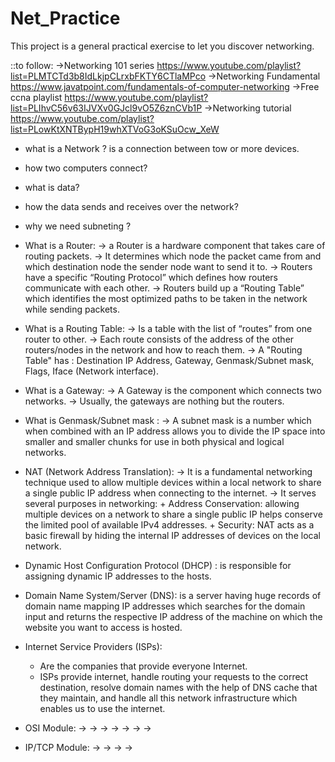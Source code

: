 # Net_Practice

This project is a general practical exercise to let you discover networking.

::to follow:
    ->Networking 101 series https://www.youtube.com/playlist?list=PLMTCTd3b8IdLkjpCLrxbFKTY6CTlaMPco
    ->Networking Fundamental https://www.javatpoint.com/fundamentals-of-computer-networking
    ->Free ccna playlist https://www.youtube.com/playlist?list=PLIhvC56v63IJVXv0GJcl9vO5Z6znCVb1P
    ->Networking tutorial https://www.youtube.com/playlist?list=PLowKtXNTBypH19whXTVoG3oKSuOcw_XeW


* what is a Network ?
    is a connection between tow or more devices.

* how two computers connect?

* what is data?

* how the data sends and receives over the network?

* why we need subneting ?

* What is a Router:
    -> a Router is a hardware component that takes care of routing packets.
    -> It determines which node the packet came from and which destination node the sender node want to send it to.
    -> Routers have a specific “Routing Protocol” which defines how routers communicate with each other.
    -> Routers build up a “Routing Table” which identifies the most optimized paths to be taken in the network while sending packets.

* What is a Routing Table:
    -> Is a table with the list of “routes” from one router to other.
    -> Each route consists of the address of the other routers/nodes in the network and how to reach them.
    -> A "Routing Table" has : Destination IP Address, Gateway, Genmask/Subnet mask, Flags, Iface (Network interface).

* What is a Gateway:
    -> A Gateway is the component which connects two networks.
    -> Usually, the gateways are nothing but the routers.

* What is Genmask/Subnet mask :
    -> A subnet mask is a number which when combined with an IP address allows you to divide
        the IP space into smaller and smaller chunks for use in both physical and logical networks.

* NAT (Network Address Translation):
    -> It is a fundamental networking technique used to allow multiple devices within a local network
    to share a single public IP address when connecting to the internet. 
    -> It serves several purposes in networking: 
        + Address Conservation: allowing multiple devices on a network to share a single public IP helps conserve the limited pool of available IPv4 addresses.
        + Security: NAT acts as a basic firewall by hiding the internal IP addresses of devices on the local network. 

* Dynamic Host Configuration Protocol (DHCP) :
    is responsible for assigning dynamic IP addresses to the hosts.

* Domain Name System/Server (DNS):
    is a server having huge records of domain name mapping IP addresses which searches for the domain
        input and returns the respective IP address of the machine on which the website you want to access is hosted.

* Internet Service Providers (ISPs):
    + Are the companies that provide everyone Internet.
    + ISPs provide internet, handle routing your requests to the correct destination, resolve domain names with the help of DNS cache that they maintain,
        and handle all this network infrastructure which enables us to use the internet.

* OSI Module:
    ->
    ->
    ->
    ->
    ->
    ->
    ->

* IP/TCP Module:
    ->
    ->
    ->
    ->

